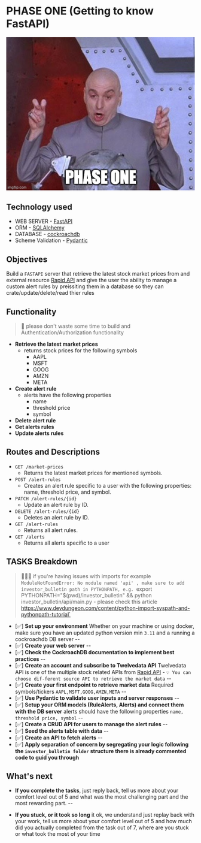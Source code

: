 # PHASE ONE (Getting to know FastAPI)

![phase_one](../imgs/phase-one.jpg)

## Technology used

- WEB SERVER - [FastAPI](https://fastapi.tiangolo.com/)
- ORM - [SQLAlchemy](https://fastapi.tiangolo.com/advanced/async-sql-databases/?h=sqlalchemy#import-and-set-up-sqlalchemy)
- DATABASE -  [cockroachdb](https://www.cockroachlabs.com/)
- Scheme Validation - [Pydantic](https://fastapi.tiangolo.com/tutorial/body-nested-models/)

## Objectives

Build a `FASTAPI` server that retrieve the latest stock market prices from and external resource [Rapid API](https://rapidapi.com/twelvedata/api/twelve-data1) and give the user the ability to manage a custom alert rules by preissiting them in a database so they can crate/update/delete/read thier rules

## Functionality

> 🚨 please don't waste some time to build and Authentication/Authorization functionality

- **Retrieve the latest market prices**
  - returns stock prices for the following symbols
    - AAPL
    - MSFT
    - GOOG
    - AMZN
    - META
- **Create alert rule**
  - alerts have the following properties
    - name
    - threshold price
    - symbol
- **Delete alert rule**
- **Get alerts rules**
- **Update alerts rules**

## Routes and Descriptions

- `GET /market-prices`
  - Returns the latest market prices for mentioned symbols.
- `POST /alert-rules`
  - Creates an alert rule specific to a user with the following properties: name, threshold price, and symbol.
- `PATCH /alert-rules/{id}`
  - Update an alert rule by ID.
- `DELETE /alert-rules/{id}`
  - Deletes an alert rule by ID.
- `GET /alert-rules`
  - Returns all alert rules.
- `GET /alerts`
  - Returns all alerts specific to a user

## TASKS Breakdown

> 📢📢📢 if you're having issues with imports for example `ModuleNotFoundError: No module named 'api' , make sure to add investor_bulletin path in PYTHONPATH, e.g. `export PYTHONPATH="$(pwd)/investor_bulletin" && python investor_bulletin/api/main.py - please check this article https://www.devdungeon.com/content/python-import-syspath-and-pythonpath-tutorial`

- [✅] **Set up your environment**
 Whether on your machine or using docker, make sure you have an updated python version min `3.11` and a running a cockroachdb DB server
--
- [✅] **Create your web server**
--
- [✅] **Check the CockroachDB documentation to implement best practices**
--
- [✅] **Create an account and subscribe to Twelvedata API**
Twelvedata API is one of the multiple stock related APIs from [Rapid API](https://rapidapi.com/twelvedata/api/twelve-data1) - `💡 You can choose dif-ferent source API to retrieve the market data`
--
- [✅] **Create your first endpoint to retrieve market data**
Required symbols/tickers `AAPL,MSFT,GOOG,AMZN,META`
--
- [✅] **Use Pydantic to validate user inputs and server responses**
--
- [✅] **Setup your ORM models (RuleAlerts, Alerts) and connect them with the DB server**
alerts should have the following properties `name, threshold price, symbol`
--
- [✅] **Create a CRUD API for users to manage the alert rules**
--
- [✅] **Seed the alerts table with data**
--
- [✅] **Create an API to fetch alerts**
--
- [✅] **Apply separation of concern by segregating your logic following the `investor_bulletin folder` structure there is already commented code to guid you through**

## What's next

* **If you complete the tasks**, just reply back, tell us more about your comfort level out of 5 and what was the most challenging part and the most rewarding part.
--

* **If you stuck, or it took so long** it ok, we understand just replay back with your work, tell us more about your comfort level out of 5 and how much did you actually completed from the task out of 7, where are you stuck or what took the most of your time
